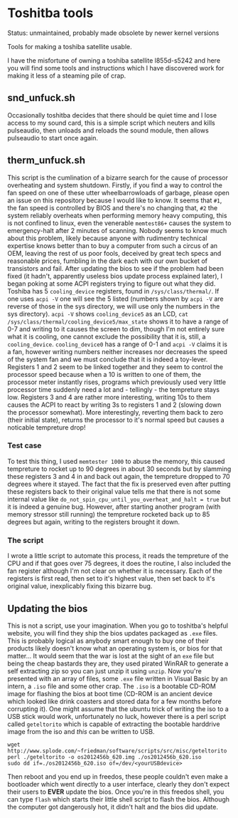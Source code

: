 # Toshitba tools
Status: unmaintained, probably made obsolete by newer kernel versions

Tools for making a toshiba satellite usable.

I have the misfortune of owning a toshiba satellite l855d-s5242 and here you will find
some tools and instructions which I have discovered work for making it less of a steaming
pile of crap.

## snd_unfuck.sh
Occasionally toshitba decides that there should be quiet time and I lose access to my sound
card, this is a simple script which neuters and kills pulseaudio, then unloads and reloads
the sound module, then allows pulseaudio to start once again.

## therm_unfuck.sh
This script is the cumlination of a bizarre search for the cause of processor overheating
and system shutdown. Firstly, if you find a way to control the fan speed on one of these
utter wheelbarrowloads of garbage, please open an issue on this repository because I would
like to know.
It seems that `#1`, the fan speed is controlled by BIOS and there's no changing that, `#2`
the system reliably overheats when performing memory heavy computing, this is not confined
to linux, even the venerable `memtest86+` causes the system to emergency-halt after 2
minutes of scanning.
Nobody seems to know much about this problem, likely because anyone with rudimentry
technical expertise knows better than to buy a computer from such a circus of an OEM, leaving
the rest of us poor fools, deceived by great tech specs and reasonable prices, fumbling in
the dark each with our own bucket of transistors and fail.
After updating the bios to see if the problem had been fixed (it hadn't, apparently useless
bios update process explained later), I began poking at some ACPI registers trying to figure
out what they did.
Toshiba has 5 `cooling_device` registers, found in `/sys/class/thermal/`. If one uses `acpi -V`
one will see the 5 listed (numbers shown by `acpi -V` are reverse of those in the sys directory,
we will use only the numbers in the sys directory). `acpi -V` shows `cooling_device5` as an
LCD, `cat /sys/class/thermal/cooling_device5/max_state` shows it to have a range of 0-7 and
writing to it causes the screen to dim, though I'm not entirely sure what it is cooling, one
cannot exclude the possibility that it is, still, a `cooling_device`.
`cooling_device0` has a range of 0-1 and `acpi -V` claims it is a fan, however writing numbers
neither increases nor decreases the speed of the system fan and we must conclude that it is
indeed a toy-lever.
Registers 1 and 2 seem to be linked together and they seem to control the processor speed
because when a 10 is written to one of them, the processor meter instantly rises, programs
which previously used very little processor time suddenly need a lot and - tellingly - the
tempreture stays low.
Registers 3 and 4 are rather more interesting, writing 10s to them causes the ACPI to react
by writing 3s to registers 1 and 2 (slowing down the processor somewhat). More interestingly,
reverting them back to zero (their initial state), returns the processor to it's normal speed
but causes a noticable tempreture drop!

### Test case
To test this thing, I used `memtester 1000` to abuse the memory, this caused tempreture to
rocket up to 90 degrees in about 30 seconds but by slamming these registers 3 and 4 in and
back out again, the tempreture dropped to 70 degrees where it stayed. The fact that the fix
is preserved even after putting these registers back to their original value tells me that
there is not some internal value like `do_not_spin_cpu_until_you_overheat_and_halt = true`
but it is indeed a genuine bug.
However, after starting another program (with memory stressor still running) the tempreture
rocketed back up to 85 degrees but again, writing to the registers brought it down.

### The script
I wrote a little script to automate this process, it reads the tempreture of the CPU and if
that goes over 75 degrees, it does the routine, I also included the fan register although
I'm not clear on whether it is necessary. Each of the registers is first read, then set to
it's highest value, then set back to it's original value, inexplicably fixing this bizarre
bug.


## Updating the bios
This is not a script, use your imagination. When you go to toshitba's helpful website, you
will find they ship the bios updates packaged as `.exe` files. This is probably logical as
anybody smart enough to buy one of their products likely doesn't know what an operating
system is, or bios for that matter... It would seem that the war is lost at the sight of an
`exe` file but being the cheap bastards they are, they used pirated WinRAR to generate a self
extracting zip so you can just unzip it using `unzip`. Now you're presented with an array of
files, some `.exe` file written in Visual Basic by an intern, a `.iso` file and some other
crap. The `.iso` is a bootable CD-ROM image for flashing the bios at boot time (CD-ROM is
an ancient device which looked like drink coasters and stored data for a few months before
corrupting it). One might assume that the ubuntu trick of writing the iso to a USB stick would
work, unfortunately no luck, however there is a perl script called `geteltorito` which is
capable of extracting the bootable harddrive image from the iso and *this* can be written to
USB.

    wget http://www.splode.com/~friedman/software/scripts/src/misc/geteltorito
    perl ./geteltorito -o os2012456b_620.img ./os2012456b_620.iso
    sudo dd if=./os2012456b_620.iso of=/dev/<yourUSBdevice>

Then reboot and you end up in freedos, these people couldn't even make a bootloader which
went directly to a user interface, clearly they don't expect their users to **EVER** update
the bios. Once you're in this freedos shell, you can type `flash` which starts their little
shell script to flash the bios. Although the computer got dangerously hot, it didn't halt
and the bios did update.
